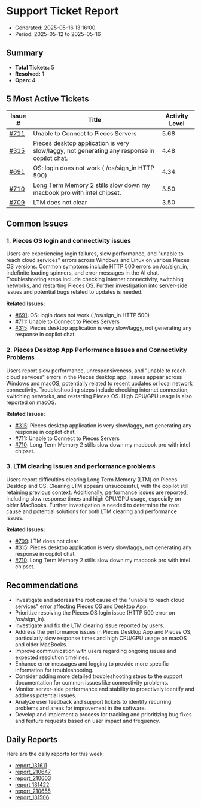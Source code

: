 # Support Ticket Report
- Generated: 2025-05-16 13:16:00
- Period: 2025-05-12 to 2025-05-16

## Summary
- **Total Tickets:** 5
- **Resolved:** 1
- **Open:** 4

## 5 Most Active Tickets
| Issue # | Title | Activity Level |
|---------|-------|----------------|
| [#711](https://github.com/pieces-app/support/issues/711) | Unable to Connect to Pieces Servers | 5.68 |
| [#315](https://github.com/pieces-app/support/issues/315) | Pieces desktop application is very slow/laggy, not generating any response in copilot chat. | 4.48 |
| [#691](https://github.com/pieces-app/support/issues/691) | OS: login does not work ( /os/sign_in HTTP 500) | 4.34 |
| [#710](https://github.com/pieces-app/support/issues/710) | Long Term Memory 2 stills slow down my macbook pro with intel chipset. | 3.50 |
| [#709](https://github.com/pieces-app/support/issues/709) | LTM does not clear | 3.50 |

## Common Issues
### 1. Pieces OS login and connectivity issues
Users are experiencing login failures, slow performance, and "unable to reach cloud services" errors across Windows and Linux on various Pieces OS versions.  Common symptoms include HTTP 500 errors on /os/sign_in, indefinite loading spinners, and error messages in the AI chat.  Troubleshooting steps include checking internet connectivity, switching networks, and restarting Pieces OS. Further investigation into server-side issues and potential bugs related to updates is needed.

**Related Issues:**
- [#691](https://github.com/pieces-app/support/issues/691): OS: login does not work ( /os/sign_in HTTP 500)
- [#711](https://github.com/pieces-app/support/issues/711): Unable to Connect to Pieces Servers
- [#315](https://github.com/pieces-app/support/issues/315): Pieces desktop application is very slow/laggy, not generating any response in copilot chat.

### 2. Pieces Desktop App Performance Issues and Connectivity Problems
Users report slow performance, unresponsiveness, and "unable to reach cloud services" errors in the Pieces desktop app. Issues appear across Windows and macOS, potentially related to recent updates or local network connectivity.  Troubleshooting steps include checking internet connection, switching networks, and restarting Pieces OS. High CPU/GPU usage is also reported on macOS.

**Related Issues:**
- [#315](https://github.com/pieces-app/support/issues/315): Pieces desktop application is very slow/laggy, not generating any response in copilot chat.
- [#711](https://github.com/pieces-app/support/issues/711): Unable to Connect to Pieces Servers
- [#710](https://github.com/pieces-app/support/issues/710): Long Term Memory 2 stills slow down my macbook pro with intel chipset.

### 3. LTM clearing issues and performance problems
Users report difficulties clearing Long Term Memory (LTM) on Pieces Desktop and OS.  Clearing LTM appears unsuccessful, with the copilot still retaining previous context. Additionally, performance issues are reported, including slow response times and high CPU/GPU usage, especially on older MacBooks. Further investigation is needed to determine the root cause and potential solutions for both LTM clearing and performance issues.

**Related Issues:**
- [#709](https://github.com/pieces-app/support/issues/709): LTM does not clear
- [#315](https://github.com/pieces-app/support/issues/315): Pieces desktop application is very slow/laggy, not generating any response in copilot chat.
- [#710](https://github.com/pieces-app/support/issues/710): Long Term Memory 2 stills slow down my macbook pro with intel chipset.


## Recommendations
- Investigate and address the root cause of the "unable to reach cloud services" error affecting Pieces OS and Desktop App.
- Prioritize resolving the Pieces OS login issue (HTTP 500 error on /os/sign_in).
- Investigate and fix the LTM clearing issue reported by users.
- Address the performance issues in Pieces Desktop App and Pieces OS, particularly slow response times and high CPU/GPU usage on macOS and older MacBooks.
- Improve communication with users regarding ongoing issues and expected resolution timelines.
- Enhance error messages and logging to provide more specific information for troubleshooting.
- Consider adding more detailed troubleshooting steps to the support documentation for common issues like connectivity problems.
- Monitor server-side performance and stability to proactively identify and address potential issues.
- Analyze user feedback and support tickets to identify recurring problems and areas for improvement in the software.
- Develop and implement a process for tracking and prioritizing bug fixes and feature requests based on user impact and frequency.

## Daily Reports
Here are the daily reports for this week:

- [report_131611](daily/2025-05-13/report_131611.md)
- [report_210647](daily/2025-05-13/report_210647.md)
- [report_210603](daily/2025-05-14/report_210603.md)
- [report_131422](daily/2025-05-15/report_131422.md)
- [report_210655](daily/2025-05-15/report_210655.md)
- [report_131506](daily/2025-05-16/report_131506.md)
